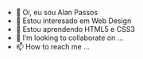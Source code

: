- 👋 Oi, eu sou Alan Passos
- 👀 Estou interesado em Web Design
- 🌱 Estou aprendendo HTML5 e CSS3
- 💞️ I’m looking to collaborate on ...
- 📫 How to reach me ...

<!---
Alan-Passos/Alan-Passos is a ✨ special ✨ repository because its `README.md` (this file) appears on your GitHub profile.
You can click the Preview link to take a look at your changes.
--->
